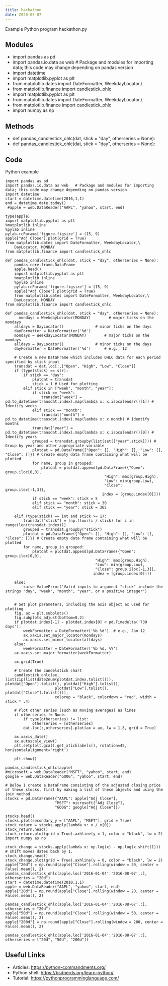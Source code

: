 ```yaml
---
title: hackathon
date: 2020-05-07
---
```

Example Python program hackathon.py

## Modules

* import pandas as pd
* import pandas.io.data as web   # Package and modules for importing data; this code may change depending on pandas version
* import datetime
* import matplotlib.pyplot as plt
* from matplotlib.dates import DateFormatter, WeekdayLocator,\
* from matplotlib.finance import candlestick_ohlc
* import matplotlib.pyplot as plt
* from matplotlib.dates import DateFormatter, WeekdayLocator,\
* from matplotlib.finance import candlestick_ohlc
* import numpy as np

## Methods

* def pandas_candlestick_ohlc(dat, stick = "day", otherseries = None):
* def pandas_candlestick_ohlc(dat, stick = "day", otherseries = None):

## Code

Python example

    import pandas as pd
    import pandas.io.data as web   # Package and modules for importing data; this code may change depending on pandas version
    import datetime
    start = datetime.datetime(2016,1,1)
    end = datetime.date.today()
     #apple = web.DataReader("AAPL", "yahoo", start, end)
     
    type(apple)
    import matplotlib.pyplot as plt
    %matplotlib inline
    %pylab inline
    pylab.rcParams['figure.figsize'] = (15, 9)
    apple["Adj Close"].plot(grid = True)
    from matplotlib.dates import DateFormatter, WeekdayLocator,\
        DayLocator, MONDAY
    from matplotlib.finance import candlestick_ohlc
     
    def pandas_candlestick_ohlc(dat, stick = "day", otherseries = None):
        pandas.core.frame.DataFrame
        apple.head()
        import matplotlib.pyplot as plt
        %matplotlib inline
        %pylab inline
        pylab.rcParams['figure.figsize'] = (15, 9)
        apple["Adj Close"].plot(grid = True)
        from matplotlib.dates import DateFormatter, WeekdayLocator,\
        DayLocator, MONDAY
    from matplotlib.finance import candlestick_ohlc
     
    def pandas_candlestick_ohlc(dat, stick = "day", otherseries = None):
          mondays = WeekdayLocator(MONDAY)        # major ticks on the mondays
        alldays = DayLocator()              # minor ticks on the days
        dayFormatter = DateFormatter('%d')
        mondays = WeekdayLocator(MONDAY)        # major ticks on the mondays
        alldays = DayLocator()              # minor ticks on the days
        dayFormatter = DateFormatter('%d')      # e.g., 12
     
        # Create a new DataFrame which includes OHLC data for each period specified by stick input
        transdat = dat.loc[:,["Open", "High", "Low", "Close"]]
        if (type(stick) == str):
            if stick == "day":
                plotdat = transdat
                stick = 1 # Used for plotting
            elif stick in ["week", "month", "year"]:
                if stick == "week":
                    transdat["week"] = pd.to_datetime(transdat.index).map(lambda x: x.isocalendar()[1]) # Identify weeks
                elif stick == "month":
                    transdat["month"] = pd.to_datetime(transdat.index).map(lambda x: x.month) # Identify months
                transdat["year"] = pd.to_datetime(transdat.index).map(lambda x: x.isocalendar()[0]) # Identify years
                grouped = transdat.groupby(list(set(["year",stick]))) # Group by year and other appropriate variable
                plotdat = pd.DataFrame({"Open": [], "High": [], "Low": [], "Close": []}) # Create empty data frame containing what will be plotted
                for name, group in grouped:
                    plotdat = plotdat.append(pd.DataFrame({"Open": group.iloc[0,0],
                                                "High": max(group.High),
                                                "Low": min(group.Low),
                                                "Close": group.iloc[-1,3]},
                                               index = [group.index[0]]))
                if stick == "week": stick = 5
                elif stick == "month": stick = 30
                elif stick == "year": stick = 365
     
        elif (type(stick) == int and stick >= 1):
            transdat["stick"] = [np.floor(i / stick) for i in range(len(transdat.index))]
            grouped = transdat.groupby("stick")
            plotdat = pd.DataFrame({"Open": [], "High": [], "Low": [], "Close": []}) # Create empty data frame containing what will be plotted
            for name, group in grouped:
                plotdat = plotdat.append(pd.DataFrame({"Open": group.iloc[0,0],
                                            "High": max(group.High),
                                            "Low": min(group.Low),
                                            "Close": group.iloc[-1,3]},
                                           index = [group.index[0]]))
     
        else:
            raise ValueError('Valid inputs to argument "stick" include the strings "day", "week", "month", "year", or a positive integer')
     
     
        # Set plot parameters, including the axis object ax used for plotting
        fig, ax = plt.subplots()
        fig.subplots_adjust(bottom=0.2)
        if plotdat.index[-1] - plotdat.index[0] < pd.Timedelta('730 days'):
            weekFormatter = DateFormatter('%b %d')  # e.g., Jan 12
            ax.xaxis.set_major_locator(mondays)
            ax.xaxis.set_minor_locator(alldays)
        else:
            weekFormatter = DateFormatter('%b %d, %Y')
        ax.xaxis.set_major_formatter(weekFormatter)
     
        ax.grid(True)
     
        # Create the candelstick chart
        candlestick_ohlc(ax, list(zip(list(date2num(plotdat.index.tolist())), plotdat["Open"].tolist(), plotdat["High"].tolist(),
                          plotdat["Low"].tolist(), plotdat["Close"].tolist())),
                          colorup = "black", colordown = "red", width = stick * .4)
     
        # Plot other series (such as moving averages) as lines
        if otherseries != None:
            if type(otherseries) != list:
                otherseries = [otherseries]
            dat.loc[:,otherseries].plot(ax = ax, lw = 1.3, grid = True)
     
        ax.xaxis_date()
        ax.autoscale_view()
        plt.setp(plt.gca().get_xticklabels(), rotation=45, horizontalalignment='right')
     
        plt.show()
     
    pandas_candlestick_ohlc(apple)
    #microsoft = web.DataReader("MSFT", "yahoo", start, end)
    google = web.DataReader("GOOG", "yahoo", start, end)
     
    # Below I create a DataFrame consisting of the adjusted closing price of these stocks, first by making a list of these objects and using the join method
    stocks = pd.DataFrame({"AAPL": apple["Adj Close"],
                          "MSFT": microsoft["Adj Close"],
                          "GOOG": google["Adj Close"]})
     
    stocks.head()
    stocks.plot(secondary_y = ["AAPL", "MSFT"], grid = True)
    stock_return = stocks.apply(lambda x: x / x[0])
    stock_return.head()
    stock_return.plot(grid = True).axhline(y = 1, color = "black", lw = 2)
    import numpy as np
     
    stock_change = stocks.apply(lambda x: np.log(x) - np.log(x.shift(1))) # shift moves dates back by 1.
    stock_change.head()
    stock_change.plot(grid = True).axhline(y = 0, color = "black", lw = 2)
    apple["20d"] = np.round(apple["Close"].rolling(window = 20, center = False).mean(), 2)
    pandas_candlestick_ohlc(apple.loc['2016-01-04':'2016-08-07',:], otherseries = "20d")
    start = datetime.datetime(2010,1,1)
    apple = web.DataReader("AAPL", "yahoo", start, end)
    apple["20d"] = np.round(apple["Close"].rolling(window = 20, center = False).mean(), 2)
     
    pandas_candlestick_ohlc(apple.loc['2016-01-04':'2016-08-07',:], otherseries = "20d")
    apple["50d"] = np.round(apple["Close"].rolling(window = 50, center = False).mean(), 2)
    apple["200d"] = np.round(apple["Close"].rolling(window = 200, center = False).mean(), 2)
     
    pandas_candlestick_ohlc(apple.loc['2016-01-04':'2016-08-07',:], otherseries = ["20d", "50d", "200d"])
    
    

## Useful Links

- Articles: https://python-commandments.org/
- Python shell: https://bsdnerds.org/learn-python/
- Tutorial: https://pythonprogramminglanguage.com/
